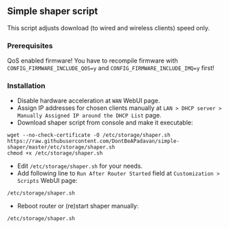## Simple shaper script

This script adjusts download (to wired and wireless clients) speed only.

### Prerequisites

QoS enabled firmware! You have to recompile firmware with `CONFIG_FIRMWARE_INCLUDE_QOS=y` and `CONFIG_FIRMWARE_INCLUDE_IMQ=y` first!

### Installation

* Disable hardware acceleration at `WAN` WebUI page.
* Assign IP addresses for chosen clients manually at `LAN > DHCP server > Manually Assigned IP around the DHCP List` page.
* Download shaper script from console and make it executable:
```
wget --no-check-certificate -O /etc/storage/shaper.sh https://raw.githubusercontent.com/DontBeAPadavan/simple-shaper/master/etc/storage/shaper.sh
chmod +x /etc/storage/shaper.sh
```
* Edit `/etc/storage/shaper.sh` for your needs.
* Add following line to `Run After Router Started` field at `Customization > Scripts` WebUI page:
```
/etc/storage/shaper.sh
```
* Reboot router or (re)start shaper manually:
```
/etc/storage/shaper.sh
```
